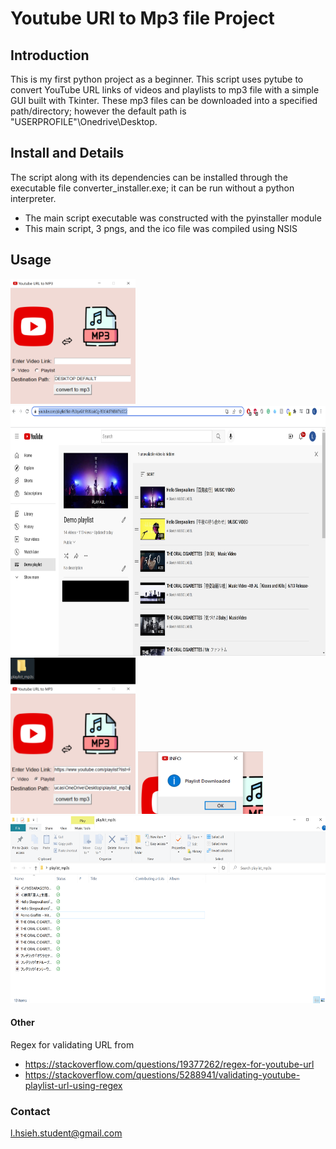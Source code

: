 # Youtube URl to Mp3 file Project



## Introduction 
This is my first python project as a beginner. This script uses pytube to convert YouTube URL links of videos and playlists to mp3 file with a simple GUI built with Tkinter. These mp3 files can be downloaded into a specified path/directory; however the default path is "USERPROFILE"\Onedrive\Desktop.

## Install and Details 
The script along with its dependencies can be installed through the executable file converter_installer.exe; it can be run without a python interpreter. 
* The main script executable was constructed with the pyinstaller module
* This main script, 3 pngs, and the ico file was compiled using NSIS 

## Usage
<img src="readme_pngs/GUI_screenshot.PNG" width=200 height=200>
<img src="readme_pngs/playlist_img.png" width=800 height=400>
<img src="readme_pngs/convert_img.PNG" width=200 height=250>
<img src="readme_pngs/plist_downloaded.PNG" width=200 height=100>
<img src="readme_pngs/downloaded_file.png" width=600 height=300>

#### Other 
Regex for validating URL from 
* https://stackoverflow.com/questions/19377262/regex-for-youtube-url
* https://stackoverflow.com/questions/5288941/validating-youtube-playlist-url-using-regex

### Contact
l.hsieh.student@gmail.com 
